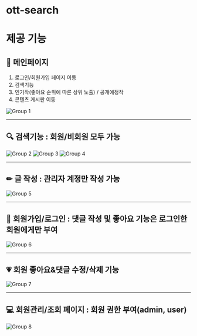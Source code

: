 # ott-search
  
# 제공 기능


  
## :page_with_curl: 메인페이지
1. 로그인/회원가입 페이지 이동
2. 검색기능
3. 인기작(좋아요 순위에 따른 상위 노출) / 공개예정작
4. 콘텐츠 게시판 이동
   
![Group 1](https://github.com/suover/ott-search/assets/159120751/efcaa5af-1aef-4f5a-bba6-4bf530ae3057)

  

  
---
## :mag: 검색기능 : 회원/비회원 모두 가능

![Group 2](https://github.com/suover/ott-search/assets/159120751/e5897742-b65a-4334-ace6-1cfc7457294e)
![Group 3](https://github.com/suover/ott-search/assets/159120751/7bb6b558-f8f0-4593-8858-d7f79ab185c8)
![Group 4](https://github.com/suover/ott-search/assets/159120751/ce23b2d2-2dd8-45f2-9ca4-717f5a33791e)



  
---

  
## ✏ 글 작성 : 관리자 계정만 작성 가능
  
![Group 5](https://github.com/suover/ott-search/assets/159120751/bb860620-11a1-4047-b9f8-0bff383a631c)



  
---
## :raising_hand: 회원가입/로그인 : 댓글 작성 및 좋아요 기능은 로그인한 회원에게만 부여
  
![Group 6](https://github.com/suover/ott-search/assets/159120751/d27e473f-d30e-4d12-9e5c-366685493b24)

  
---

  
## :heartpulse: 회원 좋아요&댓글 수정/삭제 기능

![Group 7](https://github.com/suover/ott-search/assets/159120751/fe2a1b0a-3258-4fd5-9745-7c00c2b0e49c)

  
---

  
## :computer: 회원관리/조회 페이지 : 회원 권한 부여(admin, user)
  
![Group 8](https://github.com/suover/ott-search/assets/159120751/6e9ef0cd-2f53-4e62-b40b-5db84b653259)
